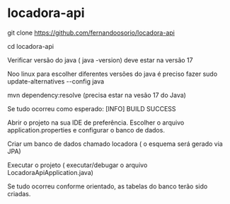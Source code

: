 # locadora-api


git clone https://github.com/fernandoosorio/locadora-api

cd locadora-api

Verificar versão do java ( java -version) deve estar na versão 17

Noo linux para escolher diferentes versões do java é preciso fazer sudo update-alternatives --config java

mvn dependency:resolve  (precisa estar na vesão 17 do Java)

Se tudo ocorreu como esperado: [INFO] BUILD SUCCESS


Abrir o projeto na sua IDE de preferência.
Escolher o arquivo application.properties e configurar o banco de dados.

Criar um banco de dados chamado locadora ( o esquema será gerado via JPA)

Executar o projeto ( executar/debugar o arquivo LocadoraApiApplication.java)

Se tudo ocorreu conforme orientado, as tabelas do banco terão sido criadas.
